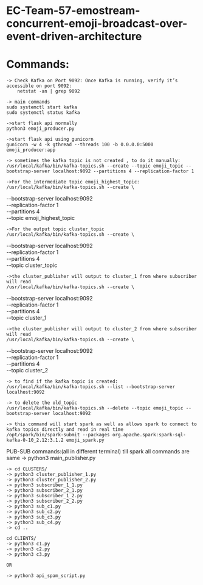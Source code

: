 # EC-Team-57-emostream-concurrent-emoji-broadcast-over-event-driven-architecture

# Commands:
    -> Check Kafka on Port 9092: Once Kafka is running, verify it’s accessible on port 9092:
        netstat -an | grep 9092

    -> main commands
    sudo systemctl start kafka
    sudo systemctl status kafka

    ->start flask api normally 
    python3 emoji_producer.py

    ->start flask api using gunicorn
    gunicorn -w 4 -k gthread --threads 100 -b 0.0.0.0:5000 emoji_producer:app

    -> sometimes the kafka topic is not created , to do it manually:
    /usr/local/kafka/bin/kafka-topics.sh --create --topic emoji_topic --bootstrap-server localhost:9092 --partitions 4 --replication-factor 1

    ->For the intermediate topic emoji_highest_topic:
    /usr/local/kafka/bin/kafka-topics.sh --create \
  --bootstrap-server localhost:9092 \
  --replication-factor 1 \
  --partitions 4 \
  --topic emoji_highest_topic

    ->For the output topic cluster_topic
    /usr/local/kafka/bin/kafka-topics.sh --create \
  --bootstrap-server localhost:9092 \
  --replication-factor 1 \
  --partitions 4 \
  --topic cluster_topic

    ->the cluster_publisher will output to cluster_1 from where subscriber will read
    /usr/local/kafka/bin/kafka-topics.sh --create \
  --bootstrap-server localhost:9092 \
  --replication-factor 1 \
  --partitions 4 \
  --topic cluster_1

    ->the cluster_publisher will output to cluster_2 from where subscriber will read
    /usr/local/kafka/bin/kafka-topics.sh --create \
  --bootstrap-server localhost:9092 \
  --replication-factor 1 \
  --partitions 4 \
  --topic cluster_2

    -> to find if the kafka topic is created:
    /usr/local/kafka/bin/kafka-topics.sh --list --bootstrap-server localhost:9092

    -> to delete the old_topic
    /usr/local/kafka/bin/kafka-topics.sh --delete --topic emoji_topic --bootstrap-server localhost:9092

    -> this command will start spark as well as allows spark to connect to kafka topics directly and read in real time
    /opt/spark/bin/spark-submit --packages org.apache.spark:spark-sql-kafka-0-10_2.12:3.1.2 emoji_spark.py

PUB-SUB commands:(all in different terminal)
    till spark all commands are same
    -> python3 main_publisher.py

    -> cd CLUSTERS/
    -> python3 cluster_publisher_1.py
    -> python3 cluster_publisher_2.py
    -> python3 subscriber_1_1.py
    -> python3 subscriber_2_1.py
    -> python3 subscriber_1_2.py
    -> python3 subscriber_2_2.py
    -> python3 sub_c1.py
    -> python3 sub_c2.py
    -> python3 sub_c3.py
    -> python3 sub_c4.py
    -> cd ..

    cd CLIENTS/
    -> python3 c1.py
    -> python3 c2.py
    -> python3 c3.py

    OR

    -> python3 api_spam_script.py
    

